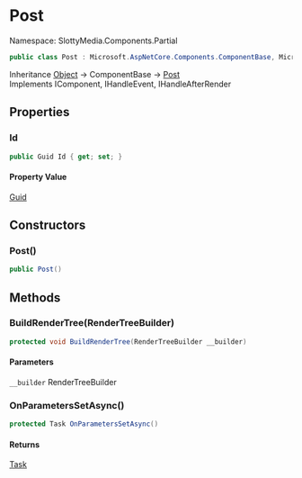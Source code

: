 # Post

Namespace: SlottyMedia.Components.Partial

```csharp
public class Post : Microsoft.AspNetCore.Components.ComponentBase, Microsoft.AspNetCore.Components.IComponent, Microsoft.AspNetCore.Components.IHandleEvent, Microsoft.AspNetCore.Components.IHandleAfterRender
```

Inheritance [Object](https://docs.microsoft.com/en-us/dotnet/api/system.object) → ComponentBase → [Post](./slottymedia.components.partial.post.md)<br>
Implements IComponent, IHandleEvent, IHandleAfterRender

## Properties

### **Id**

```csharp
public Guid Id { get; set; }
```

#### Property Value

[Guid](https://docs.microsoft.com/en-us/dotnet/api/system.guid)<br>

## Constructors

### **Post()**

```csharp
public Post()
```

## Methods

### **BuildRenderTree(RenderTreeBuilder)**

```csharp
protected void BuildRenderTree(RenderTreeBuilder __builder)
```

#### Parameters

`__builder` RenderTreeBuilder<br>

### **OnParametersSetAsync()**

```csharp
protected Task OnParametersSetAsync()
```

#### Returns

[Task](https://docs.microsoft.com/en-us/dotnet/api/system.threading.tasks.task)<br>
